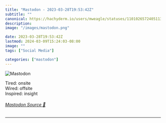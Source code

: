 ```yaml
---
title: "Mastodon - 2023-03-28T19:53:42Z"
subtitle: ""
canonical: https://hachyderm.io/users/mweagle/statuses/110102657240511348
description:
image: "/images/mastodon.png"

date: 2023-03-28T19:53:42Z
lastmod: 2024-03-09T15:24:03-08:00
image: ""
tags: ["Social Media"]

categories: ["mastodon"]
---
```

![Mastodon](/images/mastodon.png)

<p>Tired: onsite<br />Wired: offsite<br />Inspired: insight</p>


###### [Mastodon Source 🐘](https://hachyderm.io/@mweagle/110102657240511348)

___
